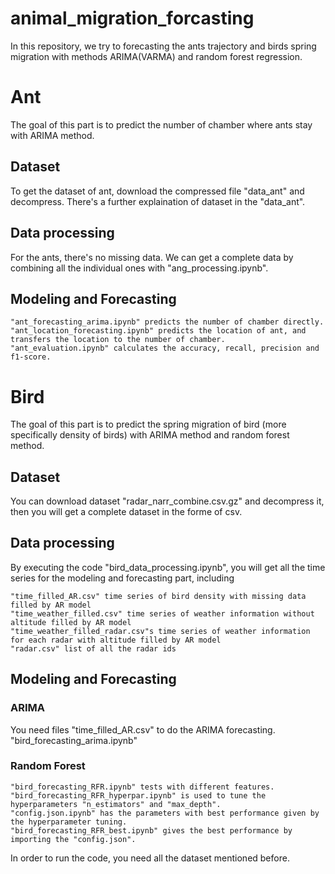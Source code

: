# animal_migration_forcasting
In this repository, we try to forecasting the ants trajectory and birds spring migration with methods ARIMA(VARMA) and random forest regression.

# Ant
The goal of this part is to predict the number of chamber where ants stay with ARIMA method.

## Dataset
To get the dataset of ant, download the compressed file "data_ant" and decompress. There's a further explaination of dataset in the "data_ant".

## Data processing

For the ants, there's no missing data. We can get a complete data by combining all the individual ones with "ang_processing.ipynb".

## Modeling and Forecasting

	"ant_forecasting_arima.ipynb" predicts the number of chamber directly.
	"ant_location_forecasting.ipynb" predicts the location of ant, and transfers the location to the number of chamber.
	"ant_evaluation.ipynb" calculates the accuracy, recall, precision and f1-score.


# Bird
The goal of this part is to predict the spring migration of bird (more specifically density of birds) with ARIMA method and random forest method.
## Dataset
You can download dataset "radar_narr_combine.csv.gz" and decompress it, then you will get a complete dataset in the forme of csv.

## Data processing
By executing the code "bird_data_processing.ipynb", you will get all the time series for the modeling and forecasting part, including 
	
	"time_filled_AR.csv" time series of bird density with missing data filled by AR model
	"time_weather_filled.csv" time series of weather information without altitude filled by AR model
	"time_weather_filled_radar.csv"s time series of weather information for each radar with altitude filled by AR model
	"radar.csv" list of all the radar ids

## Modeling and Forecasting
### ARIMA
You need files "time_filled_AR.csv" to do the ARIMA forecasting. "bird_forecasting_arima.ipynb"

### Random Forest
	"bird_forecasting_RFR.ipynb" tests with different features.
	"bird_forecasting_RFR_hyperpar.ipynb" is used to tune the hyperparameters "n_estimators" and "max_depth".
	"config.json.ipynb" has the parameters with best performance given by the hyperparameter tuning.
	"bird_forecasting_RFR_best.ipynb" gives the best performance by importing the "config.json".
In order to run the code, you need all the dataset mentioned before.
